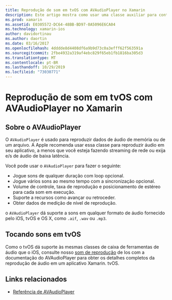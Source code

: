 ```yaml
---
title: Reprodução de som em tvOS com AVAudioPlayer no Xamarin
description: Este artigo mostra como usar uma classe auxiliar para controlar a reprodução de som usando um AVAudioPlayer em um aplicativo Xamarin. iOS.
ms.prod: xamarin
ms.assetid: E0305572-DC64-48BB-BD97-0A5096E6CA04
ms.technology: xamarin-ios
author: davidortinau
ms.author: daortin
ms.date: 03/16/2017
ms.openlocfilehash: 4dddde8d4408df6a9b9d73c0a3efff62f563591a
ms.sourcegitcommit: 2fbe4932a319af4ebc829f65eb1fb1816ba305d3
ms.translationtype: MT
ms.contentlocale: pt-BR
ms.lasthandoff: 10/29/2019
ms.locfileid: "73030771"
---
```

# <a name="playing-sound-in-tvos-with-avaudioplayer-in-xamarin"></a>Reprodução de som em tvOS com AVAudioPlayer no Xamarin

## <a name="about-the-avaudioplayer"></a>Sobre o AVAudioPlayer

O `AVAudioPlayer` é usado para reproduzir dados de áudio de memória ou de um arquivo. A Apple recomenda usar essa classe para reproduzir áudio em seu aplicativo, a menos que você esteja fazendo streaming de rede ou exija e/s de áudio de baixa latência.

Você pode usar o `AVAudioPlayer` para fazer o seguinte:

- Jogue sons de qualquer duração com loop opcional.
- Jogue vários sons ao mesmo tempo com a sincronização opcional.
- Volume de controle, taxa de reprodução e posicionamento de estéreo para cada som em execução.
- Suporte a recursos como avançar ou retroceder.
- Obter dados de medição de nível de reprodução.

o `AVAudioPlayer` dá suporte a sons em qualquer formato de áudio fornecido pelo iOS, tvOS e OS X, como `.aif`, `.wav` ou `.mp3`.

## <a name="playing-sounds-in-tvos"></a>Tocando sons em tvOS

Como o tvOS dá suporte às mesmas classes de caixa de ferramentas de áudio que o iOS, consulte nosso [som de reprodução](https://github.com/xamarin/recipes/tree/master/Recipes/ios/media/sound/avaudioplayer) de Ios com a documentação do AVAudioPlayer para obter os detalhes completos da reprodução de áudio em um aplicativo Xamarin. tvOS.

## <a name="related-links"></a>Links relacionados

- [Referência de AVAudioPlayer](https://developer.apple.com/library/ios/documentation/AVFoundation/Reference/AVAudioPlayerClassReference/)
